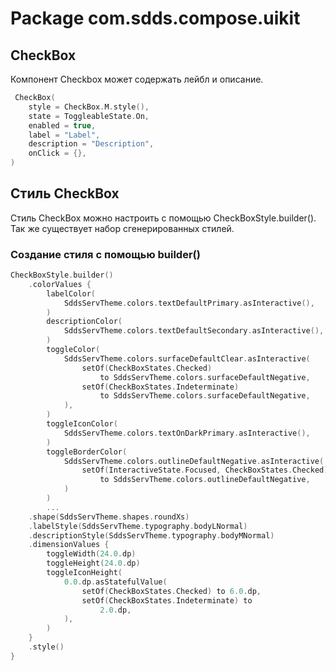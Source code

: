 # Package com.sdds.compose.uikit

## CheckBox

Компонент Checkbox может содержать лейбл и описание.

```kotlin
 CheckBox(
    style = CheckBox.M.style(),
    state = ToggleableState.On,
    enabled = true,
    label = "Label",
    description = "Description",
    onClick = {},
)
```

## Стиль CheckBox

Стиль CheckBox можно настроить с помощью CheckBoxStyle.builder(). Так же существует набор сгенерированных стилей.

### Создание стиля с помощью builder()

```kotlin
CheckBoxStyle.builder()
    .colorValues {
        labelColor(
            SddsServTheme.colors.textDefaultPrimary.asInteractive(),
        )
        descriptionColor(
            SddsServTheme.colors.textDefaultSecondary.asInteractive(),
        )
        toggleColor(
            SddsServTheme.colors.surfaceDefaultClear.asInteractive(
                setOf(CheckBoxStates.Checked)
                    to SddsServTheme.colors.surfaceDefaultNegative,
                setOf(CheckBoxStates.Indeterminate)
                    to SddsServTheme.colors.surfaceDefaultNegative,
            ),
        )
        toggleIconColor(
            SddsServTheme.colors.textOnDarkPrimary.asInteractive(),
        )
        toggleBorderColor(
            SddsServTheme.colors.outlineDefaultNegative.asInteractive(
                setOf(InteractiveState.Focused, CheckBoxStates.Checked)
                    to SddsServTheme.colors.outlineDefaultNegative,
            )
        )
        ...
    .shape(SddsServTheme.shapes.roundXs)
    .labelStyle(SddsServTheme.typography.bodyLNormal)
    .descriptionStyle(SddsServTheme.typography.bodyMNormal)
    .dimensionValues {
        toggleWidth(24.0.dp)
        toggleHeight(24.0.dp)
        toggleIconHeight(
            0.0.dp.asStatefulValue(
                setOf(CheckBoxStates.Checked) to 6.0.dp,
                setOf(CheckBoxStates.Indeterminate) to
                    2.0.dp,
            ),
        )
    }
    .style()
}
```
